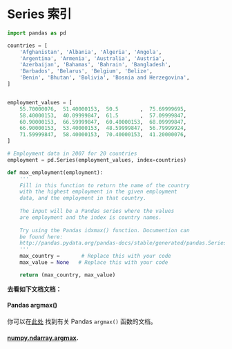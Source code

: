 # Series 索引

```python
import pandas as pd

countries = [
    'Afghanistan', 'Albania', 'Algeria', 'Angola',
    'Argentina', 'Armenia', 'Australia', 'Austria',
    'Azerbaijan', 'Bahamas', 'Bahrain', 'Bangladesh',
    'Barbados', 'Belarus', 'Belgium', 'Belize',
    'Benin', 'Bhutan', 'Bolivia', 'Bosnia and Herzegovina',
]


employment_values = [
    55.70000076,  51.40000153,  50.5       ,  75.69999695,
    58.40000153,  40.09999847,  61.5       ,  57.09999847,
    60.90000153,  66.59999847,  60.40000153,  68.09999847,
    66.90000153,  53.40000153,  48.59999847,  56.79999924,
    71.59999847,  58.40000153,  70.40000153,  41.20000076,
]

# Employment data in 2007 for 20 countries
employment = pd.Series(employment_values, index=countries)

def max_employment(employment):
    '''
    Fill in this function to return the name of the country
    with the highest employment in the given employment
    data, and the employment in that country.
    
    The input will be a Pandas series where the values
    are employment and the index is country names.
    
    Try using the Pandas idxmax() function. Documention can
    be found here:
    http://pandas.pydata.org/pandas-docs/stable/generated/pandas.Series.idxmax.html
    '''
    max_country =       # Replace this with your code
    max_value = None   # Replace this with your code

    return (max_country, max_value)
```



**去看如下文档文档：**

#### Pandas argmax()

你可以在[此处](http://pandas.pydata.org/pandas-docs/stable/generated/pandas.Series.argmax.html) 找到有关 Pandas `argmax()` 函数的文档。

#### [numpy.ndarray.argmax](numpy.ndarray.argmax).

